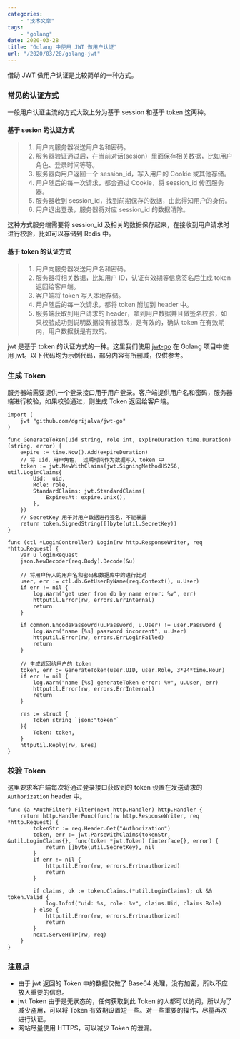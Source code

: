 ```yaml
---
categories:
    - "技术文章"
tags:
    - "golang"
date: 2020-03-28
title: "Golang 中使用 JWT 做用户认证"
url: "/2020/03/28/golang-jwt"
---
```


借助 JWT 做用户认证是比较简单的一种方式。

<!--more-->

### 常见的认证方式

一般用户认证主流的方式大致上分为基于 session 和基于 token 这两种。

#### 基于 sesion 的认证方式

> 1. 用户向服务器发送用户名和密码。
> 2. 服务器验证通过后，在当前对话(sesion）里面保存相关数据，比如用户角色、登录时间等等。
> 3. 服务器向用户返回一个 session_id，写入用户的 Cookie 或其他存储。
> 4. 用户随后的每一次请求，都会通过 Cookie，将 session_id 传回服务器。
> 5. 服务器收到 session_id，找到前期保存的数据，由此得知用户的身份。
> 6. 用户退出登录，服务器将对应 session_id 的数据清除。

这种方式服务端需要将 session_id 及相关的数据保存起来，在接收到用户请求时进行校验，比如可以存储到 Redis 中。

#### 基于 token 的认证方式

> 1. 用户向服务器发送用户名和密码。
> 2. 服务器将相关数据，比如用户 ID，认证有效期等信息签名后生成 token 返回给客户端。
> 3. 客户端将 token 写入本地存储。
> 4. 用户随后的每一次请求，都将 token 附加到 header 中。
> 5. 服务端获取到用户请求的 header，拿到用户数据并且做签名校验，如果校验成功则说明数据没有被篡改，是有效的，确认 token 在有效期内，用户数据就是有效的。

jwt 是基于 token 的认证方式的一种。这里我们使用 [jwt-go](https://github.com/dgrijalva/jwt-go) 在 Golang 项目中使用 jwt。以下代码均为示例代码，部分内容有所删减，仅供参考。

### 生成 Token

服务器端需要提供一个登录接口用于用户登录。客户端提供用户名和密码，服务器端进行校验，如果校验通过，则生成 Token 返回给客户端。

```golang
import (
    jwt "github.com/dgrijalva/jwt-go"
)

func GenerateToken(uid string, role int, expireDuration time.Duration) (string, error) {
    expire := time.Now().Add(expireDuration)
    // 将 uid，用户角色， 过期时间作为数据写入 token 中
    token := jwt.NewWithClaims(jwt.SigningMethodHS256, util.LoginClaims{
        Uid:  uid,
        Role: role,
        StandardClaims: jwt.StandardClaims{
            ExpiresAt: expire.Unix(),
        },
    })
    // SecretKey 用于对用户数据进行签名，不能暴露
    return token.SignedString([]byte(util.SecretKey))
}

func (ctl *LoginController) Login(rw http.ResponseWriter, req *http.Request) {
    var u loginRequest
    json.NewDecoder(req.Body).Decode(&u)

    // 将用户传入的用户名和密码和数据库中的进行比对
    user, err := ctl.db.GetUserByName(req.Context(), u.User)
    if err != nil {
        log.Warn("get user from db by name error: %v", err)
        httputil.Error(rw, errors.ErrInternal)
        return
    }

    if common.EncodePassowrd(u.Password, u.User) != user.Password {
        log.Warn("name [%s] password incorrent", u.User)
        httputil.Error(rw, errors.ErrLoginFailed)
        return
    }

    // 生成返回给用户的 token
    token, err := GenerateToken(user.UID, user.Role, 3*24*time.Hour)
    if err != nil {
        log.Warn("name [%s] generateToken error: %v", u.User, err)
        httputil.Error(rw, errors.ErrInternal)
        return
    }

    res := struct {
        Token string `json:"token"`
    }{
        Token: token,
    }
    httputil.Reply(rw, &res)
}
```

### 校验 Token

这里要求客户端每次将通过登录接口获取到的 token 设置在发送请求的 `Authorization` header 中。

```golang
func (a *AuthFilter) Filter(next http.Handler) http.Handler {
    return http.HandlerFunc(func(rw http.ResponseWriter, req *http.Request) {
        tokenStr := req.Header.Get("Authorization")
        token, err := jwt.ParseWithClaims(tokenStr, &util.LoginClaims{}, func(token *jwt.Token) (interface{}, error) {
            return []byte(util.SecretKey), nil 
        }   
        if err != nil {
            httputil.Error(rw, errors.ErrUnauthorized)
            return
        }   

        if claims, ok := token.Claims.(*util.LoginClaims); ok && token.Valid {
            log.Infof("uid: %s, role: %v", claims.Uid, claims.Role)
        } else {
            httputil.Error(rw, errors.ErrUnauthorized)
            return
        }   
        next.ServeHTTP(rw, req)
    }   
}
```

### 注意点

* 由于 jwt 返回的 Token 中的数据仅做了 Base64 处理，没有加密，所以不应放入重要的信息。
* jwt Token 由于是无状态的，任何获取到此 Token 的人都可以访问，所以为了减少盗用，可以将 Token 有效期设置短一些。对一些重要的操作，尽量再次进行认证。
* 网站尽量使用 HTTPS，可以减少 Token 的泄漏。

